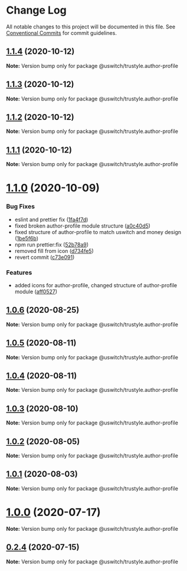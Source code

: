 # Change Log

All notable changes to this project will be documented in this file.
See [Conventional Commits](https://conventionalcommits.org) for commit guidelines.

## [1.1.4](https://github.com/uswitch/trustyle/compare/@uswitch/trustyle.author-profile@1.1.2...@uswitch/trustyle.author-profile@1.1.4) (2020-10-12)

**Note:** Version bump only for package @uswitch/trustyle.author-profile





## [1.1.3](https://github.com/uswitch/trustyle/compare/@uswitch/trustyle.author-profile@1.1.2...@uswitch/trustyle.author-profile@1.1.3) (2020-10-12)

**Note:** Version bump only for package @uswitch/trustyle.author-profile





## [1.1.2](https://github.com/uswitch/trustyle/compare/@uswitch/trustyle.author-profile@1.1.0...@uswitch/trustyle.author-profile@1.1.2) (2020-10-12)

**Note:** Version bump only for package @uswitch/trustyle.author-profile





## [1.1.1](https://github.com/uswitch/trustyle/compare/@uswitch/trustyle.author-profile@1.1.0...@uswitch/trustyle.author-profile@1.1.1) (2020-10-12)

**Note:** Version bump only for package @uswitch/trustyle.author-profile





# [1.1.0](https://github.com/uswitch/trustyle/compare/@uswitch/trustyle.author-profile@1.0.9...@uswitch/trustyle.author-profile@1.1.0) (2020-10-09)


### Bug Fixes

* eslint and prettier fix ([1fa4f7d](https://github.com/uswitch/trustyle/commit/1fa4f7d))
* fixed broken author-profile module structure ([a0c40d5](https://github.com/uswitch/trustyle/commit/a0c40d5))
* fixed structure of author-profile to match uswitch and money design ([1be5f6b](https://github.com/uswitch/trustyle/commit/1be5f6b))
* npm run prettier:fix ([52b78a9](https://github.com/uswitch/trustyle/commit/52b78a9))
* removed fill from icon ([d734fe5](https://github.com/uswitch/trustyle/commit/d734fe5))
* revert commit ([c73e091](https://github.com/uswitch/trustyle/commit/c73e091))


### Features

* added icons for author-profile, changed structure of author-profile module ([aff0527](https://github.com/uswitch/trustyle/commit/aff0527))






## [1.0.6](https://github.com/uswitch/trustyle/compare/@uswitch/trustyle.author-profile@1.0.5...@uswitch/trustyle.author-profile@1.0.6) (2020-08-25)

**Note:** Version bump only for package @uswitch/trustyle.author-profile





## [1.0.5](https://github.com/uswitch/trustyle/compare/@uswitch/trustyle.author-profile@1.0.4...@uswitch/trustyle.author-profile@1.0.5) (2020-08-11)

**Note:** Version bump only for package @uswitch/trustyle.author-profile





## [1.0.4](https://github.com/uswitch/trustyle/compare/@uswitch/trustyle.author-profile@1.0.3...@uswitch/trustyle.author-profile@1.0.4) (2020-08-11)

**Note:** Version bump only for package @uswitch/trustyle.author-profile





## [1.0.3](https://github.com/uswitch/trustyle/compare/@uswitch/trustyle.author-profile@1.0.0...@uswitch/trustyle.author-profile@1.0.3) (2020-08-10)

**Note:** Version bump only for package @uswitch/trustyle.author-profile





## [1.0.2](https://github.com/uswitch/trustyle/compare/@uswitch/trustyle.author-profile@1.0.0...@uswitch/trustyle.author-profile@1.0.2) (2020-08-05)

**Note:** Version bump only for package @uswitch/trustyle.author-profile





## [1.0.1](https://github.com/uswitch/trustyle/compare/@uswitch/trustyle.author-profile@1.0.0...@uswitch/trustyle.author-profile@1.0.1) (2020-08-03)

**Note:** Version bump only for package @uswitch/trustyle.author-profile





# [1.0.0](https://github.com/uswitch/trustyle/compare/@uswitch/trustyle.author-profile@0.2.4...@uswitch/trustyle.author-profile@1.0.0) (2020-07-17)

**Note:** Version bump only for package @uswitch/trustyle.author-profile





## [0.2.4](https://github.com/uswitch/trustyle/compare/@uswitch/trustyle.author-profile@0.2.3...@uswitch/trustyle.author-profile@0.2.4) (2020-07-15)

**Note:** Version bump only for package @uswitch/trustyle.author-profile
